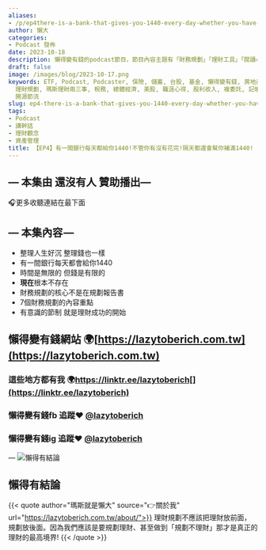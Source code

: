 ```yaml
---
aliases:
- /p/ep4there-is-a-bank-that-gives-you-1440-every-day-whether-you-have-spent-it-all-or-not.-the-next-day-it-will-fill-up-your-account-with-another-1440/
author: 懶大
categories:
- Podcast 發佈
date: 2023-10-18
description: 懶得變有錢的podcast節目，節目內容主題有「財務規劃」「理財工具」「閱讀心得」「職涯與生活」，內容涵蓋了你與金錢會產生的所有關係。如果想要讓自己對「財務規劃」的本質有更進一步的認識，歡迎訂閱、追蹤、分享並歡迎進一步提出你的想法，讓更多人一起財務有規劃、快樂有方法。
draft: false
image: /images/blog/2023-10-17.png
keywords: ETF, Podcast, Podcaster, 保險, 儲蓄, 台股, 基金, 懶得變有錢, 房地產, 投資, 投資理財, 支出, 收入, 理財,
  理財規劃, 瑪斯理財兩三事, 稅務, 總體經濟, 美股, 職涯心得, 股利收入, 複委託, 記帳, 讀書心得, 財務規劃, 財商, 貸款, 資產配置, 退休規劃,
  開源節流
slug: ep4-there-is-a-bank-that-gives-you-1440-every-day-whether-you-have-spent-it-all-or-not-the-next-day-it-will-fill-up-your-account-with-another-1440
tags:
- Podcast
- 講幹話
- 理財觀念
- 資產管理
title: 【EP4】有一間銀行每天都給你1440!不管你有沒有花完!隔天都還會幫你補滿1440!
---
```

## — 本集由 還沒有人 贊助播出—



🎧更多收聽連結在最下面

## — 本集內容 —

* 整理人生好沉 整理錢也一樣
* 有一間銀行每天都會給你1440
* 時間是無限的 但錢是有限的
* **現在**根本不存在
* 財務規劃的核心不是在規劃報告書
* 7個財務規劃的內容重點
* 有意識的節制 就是理財成功的開始

## 懶得變有錢網站 🌍[https://lazytoberich.com.tw](https://lazytoberich.com.tw)

### 這些地方都有我 🌍https://linktr.ee/lazytoberich[](https://linktr.ee/lazytoberich)
### 懶得變有錢fb 追蹤❤️ [@lazytoberich](https://www.facebook.com/lazytoberich)
### 懶得變有錢ig 追蹤❤️ [@lazytoberich](https://www.instagram.com/lazytoberich)

—
![懶得有結論](/images/blog/lazytobeconclude.svg)
## 懶得有結論

{{< quote author="瑪斯就是懶大" source="👉關於我" url="https://lazytoberich.com.tw/about/">}}
理財規劃不應該把理財放前面，規劃放後面。因為我們應該是要規劃理財、甚至做到「規劃不理財」那才是真正的理財的最高境界!
{{< /quote >}}





